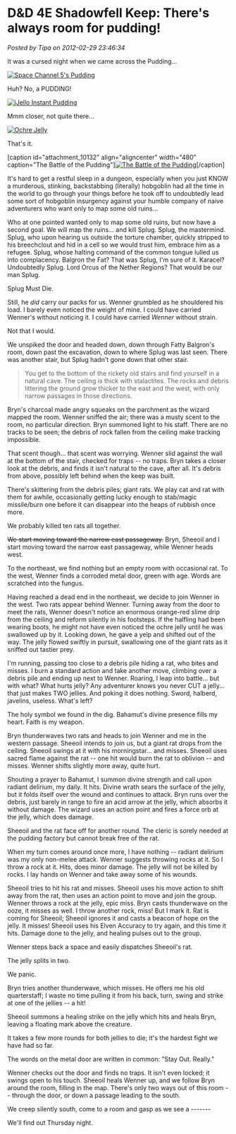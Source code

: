 # D&D 4E Shadowfell Keep: There's always room for pudding!

*Posted by Tipa on 2012-02-29 23:46:34*

It was a cursed night when we came across the Pudding...

[![](../uploads/2012/02/pudding1-480x365.png "Space Channel 5's Pudding")](../uploads/2012/02/pudding1.png)

Huh? No, a PUDDING!

[![](../uploads/2012/02/jello_instant_pudding_chocolate3.jpg "jJello Instant Pudding")](../uploads/2012/02/jello_instant_pudding_chocolate3.jpg)

Mmm closer, not quite there...

[![](../uploads/2012/02/flan12.jpg "Ochre Jelly")](../uploads/2012/02/flan12.jpg)

That's it.

[caption id="attachment\_10132" align="aligncenter" width="480" caption="The Battle of the Pudding"][![](../uploads/2012/02/FantasyGrounds-2012-02-23-22-48-53-98-480x360.jpg "The Battle of the Pudding")](../uploads/2012/02/FantasyGrounds-2012-02-23-22-48-53-98.jpg)[/caption]

It's hard to get a restful sleep in a dungeon, especially when you just KNOW a murderous, stinking, backstabbing (literally) hobgoblin had all the time in the world to go through your things before he took off to undoubtedly lead some sort of hobgoblin insurgency against your humble company of naive adventurers who want only to map some old ruins...

Who at one pointed wanted only to map some old ruins, but now have a second goal. We will map the ruins... and kill Splug. Splug, the mastermind. Splug, who upon hearing us outside the torture chamber, quickly stripped to his breechclout and hid in a cell so we would trust him, embrace him as a refugee. Splug, whose halting command of the common tongue lulled us into complacency. Balgron the Fat? That was Splug, I'm sure of it. Karacel? Undoubtedly Splug. Lord Orcus of the Nether Regions? That would be our man Splug.

Splug Must Die.

Still, he *did* carry our packs for us. Wenner grumbled as he shouldered his load. I barely even noticed the weight of mine. I could have carried Wenner's without noticing it. I could have carried *Wenner* without strain.

Not that I would.

We unspiked the door and headed down, down through Fatty Balgron's room, down past the excavation, down to where Splug was last seen. There was another stair, but Splug hadn't gone down that other stair.


> You get to the bottom of the rickety old stairs and find yourself in a natural cave. The ceiling is thick with stalactites. The rocks and debris littering the ground grow thicker to the east and the west, with only narrow passages in those directions.



Bryn's charcoal made angry squeaks on the parchment as the wizard mapped the room. Wenner sniffed the air; there was a musty scent to the room, no particular direction. Bryn summoned light to his staff. There are no tracks to be seen; the debris of rock fallen from the ceiling make tracking impossible.

That scent though... that scent was worrying. Wenner slid against the wall at the bottom of the stair, checked for traps -- no traps. Bryn takes a closer look at the debris, and finds it isn't natural to the cave, after all. It's debris from above, possibly left behind when the keep was built.

There's skittering from the debris piles; giant rats. We play cat and rat with them for awhile, occasionally getting lucky enough to stab/magic missile/burn one before it can disappear into the heaps of rubbish once more.

We probably killed ten rats all together.

~~We start moving toward the narrow east passageway.~~ Bryn, Sheeoil and I start moving toward the narrow east passageway, while Wenner heads west.

To the northeast, we find nothing but an empty room with occasional rat. To the west, Wenner finds a corroded metal door, green with age. Words are scratched into the fungus.

Having reached a dead end in the northeast, we decide to join Wenner in the west. Two rats appear behind Wenner. Turning away from the door to meet the rats, Wenner doesn't notice an enormous orange-red slime drip from the ceiling and reform silently in his footsteps. If the halfling had been wearing boots, he might not have even noticed the ochre jelly until he was swallowed up by it. Looking down, he gave a yelp and shifted out of the way. The jelly flowed swiftly in pursuit, swallowing one of the giant rats as it sniffed out tastier prey.

I'm running, passing too close to a debris pile hiding a rat, who bites and misses. I burn a standard action and take another move, climbing over a debris pile and ending up next to Wenner. Roaring, I leap into battle... but with what? What hurts jelly? Any adventurer knows you never CUT a jelly... that just makes TWO jellies. And poking it does nothing. Sword, halberd, javelins, useless. What's left?

The holy symbol we found in the dig. Bahamut's divine presence fills my heart. Faith is my weapon.

Bryn thunderwaves two rats and heads to join Wenner and me in the western passage. Sheeoil intends to join us, but a giant rat drops from the ceiling. Sheeoil swings at it with his morningstar... and misses. Sheeoil uses sacred flame against the rat -- one hit would burn the rat to oblivion -- and misses. Wenner shifts slightly more away, quite hurt.

Shouting a prayer to Bahamut, I summon divine strength and call upon radiant delirium, my daily. It hits. Divine wrath sears the surface of the jelly, but it folds itself over the wound and continues to attack. Bryn runs over the debris, just barely in range to fire an acid arrow at the jelly, which absorbs it without damage. The wizard uses an action point and fires a force orb at the jelly, which does damage.

Sheeoil and the rat face off for another round. The cleric is sorely needed at the pudding factory but cannot break free of the rat.

When my turn comes around once more, I have nothing -- radiant delirium was my only non-melee attack. Wenner suggests throwing rocks at it. So I throw a rock at it. Hits, does minor damage. The jelly will not be killed by rocks. I lay hands on Wenner and take away some of his wounds.

Sheeoil tries to hit his rat and misses. Sheeoil uses his move action to shift away from the rat, then uses an action point to move and join the group. Wenner throws a rock at the jelly, epic miss. Bryn casts thunderwave on the ooze, it misses as well. I throw another rock, miss! But I mark it. Rat is coming for Sheeoil; Sheeoil ignores it and casts a beacon of hope on the jelly. It misses! Sheeoil uses his Elven Accuracy to try again, and this time it hits. Damage done to the jelly, and healing pulses out to the group.

Wenner steps back a space and easily dispatches Sheeoil's rat.

The jelly splits in two.

We panic.

Bryn tries another thunderwave, which misses. He offers me his old quarterstaff; I waste no time pulling it from his back, turn, swing and strike at one of the jellies -- a hit!

Sheeoil summons a healing strike on the jelly which hits and heals Bryn, leaving a floating mark above the creature.

It takes a few more rounds for both jellies to die; it's the hardest fight we have had so far.

The words on the metal door are written in common: "Stay Out. Really."

Wenner checks out the door and finds no traps. It isn't even locked; it swings open to his touch. Sheeoil heals Wenner up, and we follow Bryn around the room, filling in the map. There's only two ways out of this room -- through the door, or down a passage leading to the south.

We creep silently south, come to a room and gasp as we see a -------

We'll find out Thursday night.

